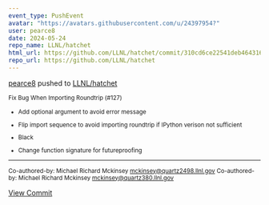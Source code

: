 ```yaml
---
event_type: PushEvent
avatar: "https://avatars.githubusercontent.com/u/24397954?"
user: pearce8
date: 2024-05-24
repo_name: LLNL/hatchet
html_url: https://github.com/LLNL/hatchet/commit/310cd6ce22541deb46431652bb5c3b5515d46ac1
repo_url: https://github.com/LLNL/hatchet
---
```


<a href='https://github.com/pearce8' target='_blank'>pearce8</a> pushed to <a href='https://github.com/LLNL/hatchet' target='_blank'>LLNL/hatchet</a>

<small>Fix Bug When Importing Roundtrip (#127)

* Add optional argument to avoid error message

* Flip import sequence to avoid importing roundtrip if IPython verison not sufficient

* Black

* Change function signature for futureproofing

---------

Co-authored-by: Michael Richard Mckinsey <mckinsey@quartz2498.llnl.gov>
Co-authored-by: Michael Richard Mckinsey <mckinsey@quartz380.llnl.gov></small>

<a href='https://github.com/LLNL/hatchet/commit/310cd6ce22541deb46431652bb5c3b5515d46ac1' target='_blank'>View Commit</a>